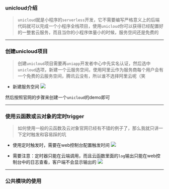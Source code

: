 ### unicloud介绍

> `unicloud`就是小程序的`serverless`开发，它不需要编写严格意义上的后端代码就可以完成一个小程序全栈项目，使用`unicloud`你可以获得已经配置好的一整套云服务，而且当你的小程序体量小的时候，服务空间还是免费的

---

### 创建unicloud项目

> 创建`unicloud`项目需要再`uniapp`开发者中心中先实名认证，然后选中`unicloud`选项，新建一个云服务空间，使用阿里云作为服务商每个用户会有一个免费的云服务空间，腾讯云没有，所以谁不选择阿里云呢（笑


* 新建服务空间
![](http://ldmblog.ifoodin.com/20230905172755.png)

然后按照官网的步骤来创建一个`unicloud`的demo即可

---

### 使用云函数或云对象的定时trigger

> 如何使用一般的云函数及云对象官网已经有不错的例子了，那么我就只讲一下定时触发和容易踩的坑

* 使用定时触发时，需要在web控制台配置触发时间
![](http://ldmblog.ifoodin.com/20230905233030.png)

* 需要注意：定时器只能在云端调用，而且云函数里面的`log`输出只能在web控制台中的日志查看，客户端不会显示输出的
![](http://ldmblog.ifoodin.com/20230905233418.png)

---

### 公共模块的使用

